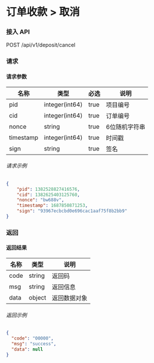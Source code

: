 # 订单收款 > 取消

### 接入 API

POST /api/v1/deposit/cancel

### 请求

#### 请求参数

| 名称        | 类型             | 必选   | 说明      |
| --------- | -------------- | ---- | ------- |
| pid       | integer(int64) | true | 项目编号    |
| cid       | integer(int64) | true | 订单编号    |
| nonce     | string         | true | 6位随机字符串 |
| timestamp | integer(int64) | true | 时间戳     |
| sign      | string         | true | 签名      |

###### 请求示例

```json
{
    "pid": 1382528827416576,
    "cid": 1382625403125760,
    "nonce": "bw688v",
    "timestamp": 1687850871253,
    "sign": "93967ecbcbd0e696cac1aaf75f8b2bb9"
}
```

### 返回

#### 返回结果

| 名称   | 类型     | 说明     |
| ---- | ------ | ------ |
| code | string | 返回码    |
| msg  | string | 返回信息   |
| data | object | 返回数据对象 |

###### 返回示例

```json
{
  "code": "00000",
  "msg": "success",
  "data": null
}
```
